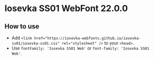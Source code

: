 # Iosevka SS01 WebFont 22.0.0

## How to use

- Add `<link href="https://iosevka-webfonts.github.io/iosevka-ss01/iosevka-ss01.css" rel="stylesheet" />` to your `<head>`.
- Use `fontFamily: 'Iosevka SS01 Web'` or `font-family: 'Iosevka SS01 Web'`.
